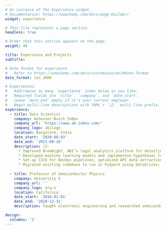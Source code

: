 ```yaml
---
# An instance of the Experience widget.
# Documentation: https://wowchemy.com/docs/page-builder/
widget: experience

# This file represents a page section.
headless: true

# Order that this section appears on the page.
weight: 40

title: Experience and Projects
subtitle:

# Date format for experience
#   Refer to https://wowchemy.com/docs/customization/#date-format
date_format: Jan 2006

# Experiences.
#   Add/remove as many `experience` items below as you like.
#   Required fields are `title`, `company`, and `date_start`.
#   Leave `date_end` empty if it's your current employer.
#   Begin multi-line descriptions with YAML's `|2-` multi-line prefix.
experience:
  - title: Data Scientist
    company: Anheuser-Busch InBev
    company_url: 'https://www.ab-inbev.com/'
    company_logo: abilogo
    location: Bangalore, India
    date_start: '2020-08-03'
    date_end: '2021-08-16'
    description: |2-
      * Improved BrewRight, ABI’s legal analytics platform for detecting fraudulent transactions for financial compliance
      * Developed machine learning models and implemented hypotheses to flag anomalous and risky transactions
      * Set-up CICD for DevOps pipelines, optimized API data extraction scripts and achieved E2E Automation
      * Migrated existing codebase to run in PySpark using Databricks; reducing runtime by 70%, saving USD 100,000
        
  - title: Professor of Semiconductor Physics
    company: University X
    company_url: ''
    company_logo: org-x
    location: California
    date_start: '2016-01-01'
    date_end: '2020-12-31'
    description: Taught electronic engineering and researched semiconductor physics.

design:
  columns: '2'
---
```


